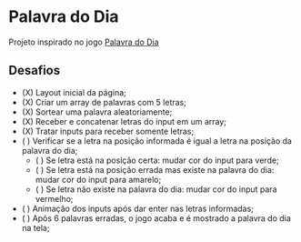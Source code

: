 # Palavra do Dia

Projeto inspirado no jogo [Palavra do Dia](https://palavra-do-dia.pt/)

## Desafios

- (X) Layout inicial da página;
- (X) Criar um array de palavras com 5 letras;
- (X) Sortear uma palavra aleatoriamente;
- (X) Receber e concatenar letras do input em um array;
- (X) Tratar inputs para receber somente letras;
- ( ) Verificar se a letra na posição informada é igual a letra na posição da palavra do dia;
    - ( ) Se letra está na posição certa: mudar cor do input para verde;
    - ( ) Se letra está na posição errada mas existe na palavra do dia: mudar cor do input para amarelo;
    - ( ) Se letra não existe na palavra do dia: mudar cor do input para vermelho;
- ( ) Animação dos inputs após dar enter nas letras informadas;
- ( ) Após 6 palavras erradas, o jogo acaba e é mostrado a palavra do dia na tela;
